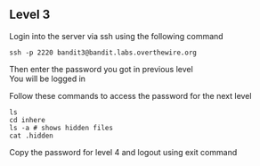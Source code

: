 ## Level 3
Login into the server via ssh using the following command

```
ssh -p 2220 bandit3@bandit.labs.overthewire.org
```
Then enter the password you got in previous level  
You will be logged in

Follow these commands to access the password for the next level
```
ls
cd inhere 
ls -a # shows hidden files 
cat .hidden 
```

Copy the password for level 4 and logout using exit command 
